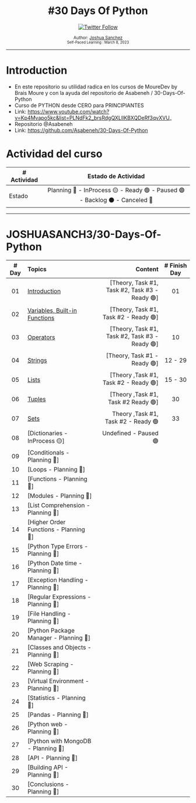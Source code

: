 <div align="center">
  <h1> #30 Days Of Python</h1>
  <a class="header-badge" target="_blank" href="https://twitter.com/joshuasanch3">
  <img alt="Twitter Follow" src="https://img.shields.io/twitter/follow/JOSHUASANCH3?style=social">
  </a>

<sub>Author:
<a href="https://twitter.com/joshuasanch3" target="_blank">Joshua Sanchez</a><br>
<small> Self-Paced Learning : March 8, 2023</small>
</sub>

</div>

---

# Introduction

- En este repositorio su utilidad radica en los cursos de MoureDev by Brais Moure y con la ayuda del repositorio de Asabeneh / 30-Days-Of-Python
- Curso de PYTHON desde CERO para PRINCIPIANTES
- Link: https://www.youtube.com/watch?v=Kp4Mvapo5kc&list=PLNdFk2_brsRdgQXLIlKBXQDeRf3qvXVU_
- Repositorio @Asabeneh
- Link: https://github.com/Asabeneh/30-Days-Of-Python

# Actividad del curso

|# Actividad | Estado de Actividad                                                           |
|------------|:-----------------------------------------------------------------------------:|
| Estado     |Planning 🔵 - InProcess 🟡 - Ready 🟢 - Paused 🟣 - Backlog ⚫ - Canceled 🔴|

---

# JOSHUASANCH3/30-Days-Of-Python

|# Day   | Topics                                                   | Content                                                  |# Finish Day |
|:------:|:---------------------------------------------------------|---------------------------------------------------------:|:-----------:|
|   01   |  [Introduction](./01_Introduccion/01_helloWorld.py)|[Theory, Task #1, Task #2, Task #3 - Ready 🟢]|   01   |
|   02   |  [Variables, Built-in Functions](./02_variables_built-in_functions/02_variables_and_functions.py)|[Theory, Task #1, Task #2 - Ready 🟢]||   05   |
|   03   |  [Operators](./03_operadores/03_operadores.py)|[Theory, Task #1, Task #2, Task #3 - Ready 🟢]|   10   |
|   04   |  [Strings](./04_strings/04_strings.py)|[Theory, Task #1 - Ready 🟢]|   12 - 29   |
|   05   |  [Lists](./05_list/05_list.py)|[Theory ,Task #1, Task #2 - Ready 🟢]|   15 - 30   |
|   06   |  [Tuples](./06_tuples/06_tuples.py)|[Theory ,Task #1, Task #2  Ready 🟢]|   30   |
|   07   |  [Sets](./07_sets/07_sets.py)|Theory ,Task #1, Task #2 - Ready 🟢|   33   |
|   08   |  [Dictionaries - InProcess 🟡]| Undefined - Paused 🟣 |
|   09   |  [Conditionals - Planning 🔵]| 
|   10   |  [Loops - Planning 🔵]|
|   11   |  [Functions - Planning 🔵]|
|   12   |  [Modules - Planning 🔵]|
|   13   |  [List Comprehension - Planning 🔵]|
|   14   |  [Higher Order Functions - Planning 🔵]|
|   15   |  [Python Type Errors - Planning 🔵]|
|   16   |  [Python Date time - Planning 🔵]|
|   17   |  [Exception Handling - Planning 🔵]|
|   18   |  [Regular Expressions - Planning 🔵]|
|   19   |  [File Handling - Planning 🔵]|
|   20   |  [Python Package Manager - Planning 🔵]|
|   21   |  [Classes and Objects - Planning 🔵]|
|   22   |  [Web Scraping - Planning 🔵]|
|   23   |  [Virtual Environment - Planning 🔵]|
|   24   |  [Statistics - Planning 🔵]|
|   25   |  [Pandas - Planning 🔵]|
|   26   |  [Python web - Planning 🔵]|
|   27   |  [Python with MongoDB - Planning 🔵]|
|   28   |  [API - Planning 🔵]|
|   29   |  [Building API - Planning 🔵]|
|   30   |  [Conclusions - Planning 🔵]|
